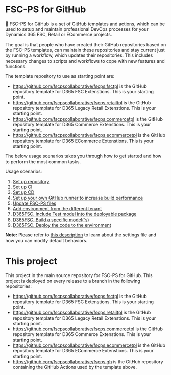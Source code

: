 # FSC-PS for GitHub
:rocket: FSC-PS for GitHub is a set of GitHub templates and actions, which can be used to setup and maintain professional DevOps processes for your Dynamics 365 FSC, Retail or ECommerce  projects.

The goal is that people who have created their GitHub repositories based on the FSC-PS templates, can maintain these repositories and stay current just by running a workflow, which updates their repositories. This includes necessary changes to scripts and workflows to cope with new features and functions.

The template repository to use as starting point are:
- https://github.com/fscpscollaborative/fscps.fsctpl is the GitHub repository template for D365 FSC Extenstions. This is your starting point.
- https://github.com/fscpscollaborative/fscps.retailtpl is the GitHub repository template for D365 Legacy Retail Extenstions. This is your starting point.
- https://github.com/fscpscollaborative/fscps.commercetpl is the GitHub repository template for D365 Commerce Extenstions. This is your starting point.
- https://github.com/fscpscollaborative/fscps.ecommercetpl is the GitHub repository template for D365 ECommerce Extenstions. This is your starting point.

The below usage scenarios takes you through how to get started and how to perform the most common tasks.

Usage scenarios:
1. [Set up repository](Scenarios/SetupRepo.md)
2. [Set up CI](Scenarios/SetupCI.md)
3. [Set up CD](Scenarios/SetupCD.md)
4. [Set up your own GitHub runner to increase build performance](Scenarios/SelfHostedGitHubRunner.md)
5. [Update FSC-PS files](Scenarios/UpdateFSC-PS.md)
6. [Add environment from the different tenant](Scenarios/AddEnvironmentFromTheDifferentTenant.md)
7. [D365FSC. Include Test model into the deployable package ](Scenarios/IncludeTestModel.md)
8. [D365FSC. Build a specific model(`s) ](Scenarios/DeploySpecificModel.md)
9. [D365FSC. Deploy the code to the environment ](Scenarios/DeployCode.md)

**Note:** Please refer to [this description](Scenarios/settings.md) to learn about the settings file and how you can modify default behaviors.
# This project
This project in the main source repository for FSC-PS for GitHub. This project is deployed on every release to a branch in the following repositories:

- https://github.com/fscpscollaborative/fscps.fsctpl is the GitHub repository template for D365 FSC Extenstions. This is your starting point.
- https://github.com/fscpscollaborative/fscps.retailtpl is the GitHub repository template for D365 Legacy Retail Extenstions. This is your starting point.
- https://github.com/fscpscollaborative/fscps.commercetpl is the GitHub repository template for D365 Commerce Extenstions. This is your starting point.
- https://github.com/fscpscollaborative/fscps.ecommercetpl is the GitHub repository template for D365 ECommerce Extenstions. This is your starting point.
- https://github.com/fscpscollaborative/fscps.gh is the GitHub repository containing the GitHub Actions used by the template above.
